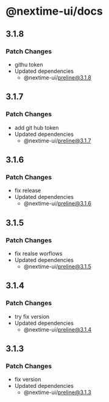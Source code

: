 # @nextime-ui/docs

## 3.1.8

### Patch Changes

- githu token
- Updated dependencies
  - @nextime-ui/preline@3.1.8

## 3.1.7

### Patch Changes

- add git hub token
- Updated dependencies
  - @nextime-ui/preline@3.1.7

## 3.1.6

### Patch Changes

- fix release
- Updated dependencies
  - @nextime-ui/preline@3.1.6

## 3.1.5

### Patch Changes

- fix realse worflows
- Updated dependencies
  - @nextime-ui/preline@3.1.5

## 3.1.4

### Patch Changes

- try fix version
- Updated dependencies
  - @nextime-ui/preline@3.1.4

## 3.1.3

### Patch Changes

- fix version
- Updated dependencies
  - @nextime-ui/preline@3.1.3

